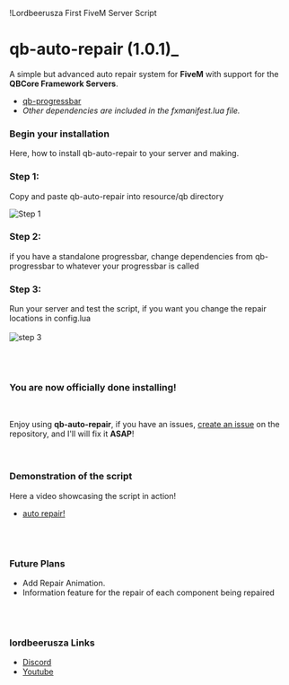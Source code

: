 !Lordbeerusza First FiveM Server Script

# qb-auto-repair (1.0.1)_ 

A simple but advanced auto repair system for **FiveM** with support for the **QBCore Framework Servers**.

- [qb-progressbar](https://github.com/qbcore-framework/progressbar)
- _Other dependencies are included in the fxmanifest.lua file._


### Begin your installation

Here, how to install qb-auto-repair to your server and making.

### Step 1:

Copy and paste qb-auto-repair into resource/qb directory

![Step 1](https://cdn.discordapp.com/attachments/1282741191305334953/1285955012756902010/image.png?ex=66ec266e&is=66ead4ee&hm=94fe1e1102ff646a9464017c59e79085892ae9e14e7b0f1580e61b99a0a72023&)

### Step 2:

if you have a standalone progressbar, change dependencies from qb-progressbar to whatever your progressbar is called

### Step 3:

Run your server and test the script, if you want you change the repair locations in config.lua 
<br> <br>
![step 3](https://cdn.discordapp.com/attachments/1282741191305334953/1285955698622074920/image.png?ex=66ec2712&is=66ead592&hm=542f8b38ec85469e124e766605d855b5898342bfd212b6057c00fa36d7f5565b&)

<br>

<br> 

### You are now officially done installing!

<br> 

Enjoy using **qb-auto-repair**, if you have an issues, [create an issue](https://github.com/Lordbeerusza/Advanced-Auto-Repair-For-QBCORE/issues/new/choose) on the repository, and I'll will fix it **ASAP**!  
<br>
<br>

### Demonstration of the script

Here a video showcasing the script in action!

- [auto repair!](https://www.youtube.com/watch?v=pycifJnvy70)

<br>
<br>

### Future Plans

- Add Repair Animation.
- Information feature for the repair of each component being repaired

<br>
<br>

### lordbeerusza Links

- [Discord](https://discord.gg/RVmTZjaezf)
- [Youtube](https://www.youtube.com/@lordbeerusza)